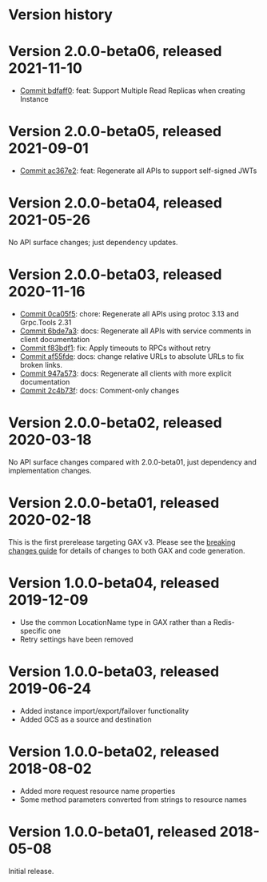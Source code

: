 # Version history

# Version 2.0.0-beta06, released 2021-11-10

- [Commit bdfaff0](https://github.com/googleapis/google-cloud-dotnet/commit/bdfaff0): feat: Support Multiple Read Replicas when creating Instance

# Version 2.0.0-beta05, released 2021-09-01

- [Commit ac367e2](https://github.com/googleapis/google-cloud-dotnet/commit/ac367e2): feat: Regenerate all APIs to support self-signed JWTs

# Version 2.0.0-beta04, released 2021-05-26

No API surface changes; just dependency updates.

# Version 2.0.0-beta03, released 2020-11-16

- [Commit 0ca05f5](https://github.com/googleapis/google-cloud-dotnet/commit/0ca05f5): chore: Regenerate all APIs using protoc 3.13 and Grpc.Tools 2.31
- [Commit 6bde7a3](https://github.com/googleapis/google-cloud-dotnet/commit/6bde7a3): docs: Regenerate all APIs with service comments in client documentation
- [Commit f83bdf1](https://github.com/googleapis/google-cloud-dotnet/commit/f83bdf1): fix: Apply timeouts to RPCs without retry
- [Commit af55fde](https://github.com/googleapis/google-cloud-dotnet/commit/af55fde): docs: change relative URLs to absolute URLs to fix broken links.
- [Commit 947a573](https://github.com/googleapis/google-cloud-dotnet/commit/947a573): docs: Regenerate all clients with more explicit documentation
- [Commit 2c4b73f](https://github.com/googleapis/google-cloud-dotnet/commit/2c4b73f): docs: Comment-only changes

# Version 2.0.0-beta02, released 2020-03-18

No API surface changes compared with 2.0.0-beta01, just dependency
and implementation changes.

# Version 2.0.0-beta01, released 2020-02-18

This is the first prerelease targeting GAX v3. Please see the [breaking changes
guide](https://googleapis.github.io/google-cloud-dotnet/docs/guides/breaking-gax2.html)
for details of changes to both GAX and code generation.

# Version 1.0.0-beta04, released 2019-12-09

- Use the common LocationName type in GAX rather than a Redis-specific one
- Retry settings have been removed

# Version 1.0.0-beta03, released 2019-06-24

- Added instance import/export/failover functionality
- Added GCS as a source and destination

# Version 1.0.0-beta02, released 2018-08-02

- Added more request resource name properties
- Some method parameters converted from strings to resource names

# Version 1.0.0-beta01, released 2018-05-08

Initial release.

